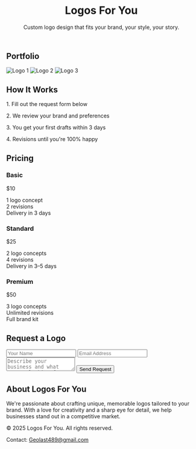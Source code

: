 <!DOCTYPE html>
<html lang="en">
<head>
  <meta charset="UTF-8" />
  <meta name="viewport" content="width=device-width, initial-scale=1.0"/>
  <title>Logos For You</title>
  <script src="https://cdn.tailwindcss.com"></script>
</head>
<body class="bg-gradient-to-b from-blue-50 to-white text-gray-800 font-sans">

  <!-- Hero Section -->
  <header class="bg-gradient-to-r from-gray-900 to-gray-800 text-white py-20 text-center shadow-lg">
    <h1 class="text-5xl font-bold mb-4">Logos For You</h1>
    <p class="text-xl">Custom logo design that fits your brand, your style, your story.</p>
  </header>

  <!-- Portfolio Section -->
  <section class="py-16 px-6 max-w-6xl mx-auto">
    <h2 class="text-3xl font-bold mb-6 text-center">Portfolio</h2>
    <div class="grid grid-cols-1 sm:grid-cols-2 md:grid-cols-3 gap-6">
      <img src="https://via.placeholder.com/300x200?text=Logo+1" alt="Logo 1" class="rounded-xl shadow-lg" />
      <img src="https://via.placeholder.com/300x200?text=Logo+2" alt="Logo 2" class="rounded-xl shadow-lg" />
      <img src="https://via.placeholder.com/300x200?text=Logo+3" alt="Logo 3" class="rounded-xl shadow-lg" />
    </div>
  </section>

  <!-- How It Works -->
  <section class="bg-white py-16 px-6">
    <h2 class="text-3xl font-bold mb-6 text-center">How It Works</h2>
    <div class="max-w-3xl mx-auto space-y-4 text-center text-lg">
      <p>1. Fill out the request form below</p>
      <p>2. We review your brand and preferences</p>
      <p>3. You get your first drafts within 3 days</p>
      <p>4. Revisions until you're 100% happy</p>
    </div>
  </section>

  <!-- Pricing -->
  <section class="py-16 px-6 max-w-5xl mx-auto">
    <h2 class="text-3xl font-bold mb-6 text-center">Pricing</h2>
    <div class="grid md:grid-cols-3 gap-6 text-center">
      <div class="bg-white border rounded-2xl p-6 shadow-xl hover:shadow-2xl transition duration-300">
        <h3 class="text-xl font-bold mb-2">Basic</h3>
        <p class="text-gray-600 mb-2 text-lg">$10</p>
        <p>1 logo concept<br>2 revisions<br>Delivery in 3 days</p>
      </div>
      <div class="bg-yellow-50 border-2 border-yellow-400 rounded-2xl p-6 shadow-xl hover:shadow-2xl transition duration-300">
        <h3 class="text-xl font-bold mb-2">Standard</h3>
        <p class="text-gray-600 mb-2 text-lg">$25</p>
        <p>2 logo concepts<br>4 revisions<br>Delivery in 3–5 days</p>
      </div>
      <div class="bg-white border rounded-2xl p-6 shadow-xl hover:shadow-2xl transition duration-300">
        <h3 class="text-xl font-bold mb-2">Premium</h3>
        <p class="text-gray-600 mb-2 text-lg">$50</p>
        <p>3 logo concepts<br>Unlimited revisions<br>Full brand kit</p>
      </div>
    </div>
  </section>

  <!-- Request Form -->
  <section class="bg-white py-16 px-6">
    <h2 class="text-3xl font-bold mb-6 text-center">Request a Logo</h2>
    <form class="max-w-xl mx-auto bg-gray-50 p-6 rounded-2xl shadow-lg space-y-4">
      <input type="text" placeholder="Your Name" class="w-full border p-3 rounded-md" required />
      <input type="email" placeholder="Email Address" class="w-full border p-3 rounded-md" required />
      <textarea placeholder="Describe your business and what you're looking for..." class="w-full border p-3 rounded-md h-32" required></textarea>
      <button type="submit" class="bg-gray-900 text-white px-6 py-3 rounded-md hover:bg-gray-700 w-full transition duration-300">Send Request</button>
    </form>
  </section>

  <!-- About Section -->
  <section class="py-16 px-6 max-w-3xl mx-auto text-center">
    <h2 class="text-3xl font-bold mb-4">About Logos For You</h2>
    <p class="text-lg">We're passionate about crafting unique, memorable logos tailored to your brand. With a love for creativity and a sharp eye for detail, we help businesses stand out in a competitive market.</p>
  </section>

  <!-- Footer -->
  <footer class="bg-gray-900 text-white text-center py-6">
    <p>&copy; 2025 Logos For You. All rights reserved.</p>
    <p>Contact: <a href="mailto:Geolast489@gmail.com" class="underline">Geolast489@gmail.com</a></p>
  </footer>

</body>
</html>
